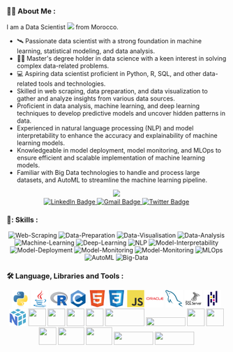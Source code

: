 


### :man_technologist: About Me :

I am a Data Scientist <img src="https://media.giphy.com/media/WUlplcMpOCEmTGBtBW/giphy.gif" width="30"> from Morocco.

- 🛰️ Passionate data scientist with a strong foundation in machine learning, statistical modeling, and data analysis.
- 🧑‍💼 Master's degree holder in data science with a keen interest in solving complex data-related problems.
- 💻 Aspiring data scientist proficient in Python, R, SQL, and other data-related tools and technologies.
-  Skilled in web scraping, data preparation, and data visualization to gather and analyze insights from various data sources.
-  Proficient in data analysis, machine learning, and deep learning techniques to develop predictive models and uncover hidden patterns in data.
-  Experienced in natural language processing (NLP) and model interpretability to enhance the accuracy and explainability of machine learning models.
-  Knowledgeable in model deployment, model monitoring, and MLOps to ensure efficient and scalable implementation of machine learning models.
-  Familiar with Big Data technologies to handle and process large datasets, and AutoML to streamline the machine learning pipeline.


<div id="header" align="center">
  <img src="https://media.giphy.com/media/M9gbBd9nbDrOTu1Mqx/giphy.gif" width="100"/>
</div>


<div id="badges" align="center">
  <a href="https://www.linkedin.com/in/mounirdouiri/">
    <img src="https://img.shields.io/badge/LinkedIn-blue?style=for-the-badge&logo=linkedin&logoColor=white" alt="LinkedIn Badge"/>
  </a>
  <a href="mailto: mounir.douiri01@gmail.com">
    <img src="https://img.shields.io/badge/gmail-red?style=for-the-badge&logo=Gmail&logoColor=white" alt="Gmail Badge"/>
  </a>
  <a href="your-twitter-URL">
    <img src="https://img.shields.io/badge/Twitter-blue?style=for-the-badge&logo=twitter&logoColor=white" alt="Twitter Badge"/>
  </a>
</div>

### 🧠: Skills :
<div align="center">
  <img src="https://img.shields.io/badge/-Web Scraping-red?style=for-the-badge" alt="Web-Scraping"/>
  <img src="https://img.shields.io/badge/-Data Preparation-brightgreen?style=for-the-badge" alt="Data-Preparation"/>
  <img src="https://img.shields.io/badge/-Data Visualisation-green?style=for-the-badge" alt="Data-Visualisation"/>
  <img src="https://img.shields.io/badge/-Data Analysis-yellowgreen?style=for-the-badge" alt="Data-Analysis"/>
  <img src="https://img.shields.io/badge/-Machine Learning-yellow?style=for-the-badge" alt="Machine-Learning"/>
  <img src="https://img.shields.io/badge/-Deep Learning-orange?style=for-the-badge" alt="Deep-Learning"/>
  <img src="https://img.shields.io/badge/-NLP-red?style=for-the-badge" alt="NLP"/>
  <img src="https://img.shields.io/badge/-Model Interpretability-blue?style=for-the-badge" alt="Model-Interpretability"/>
  <img src="https://img.shields.io/badge/-Model Deployment-lightgrey?style=for-the-badge" alt="Model-Deployment"/>
  <img src="https://img.shields.io/badge/-Model Monitoring-success?style=for-the-badge" alt="Model-Monitoring"/>
  <img src="https://img.shields.io/badge/-Model Monitoring-9cf?style=for-the-badge" alt="Model-Monitoring"/>
  <img src="https://img.shields.io/badge/-MLOps-success?style=for-the-badge" alt="MLOps"/>
  <img src="https://img.shields.io/badge/-AutoML-blueviolet?style=for-the-badge" alt="AutoML"/>
  <img src="https://img.shields.io/badge/-Big Data-red?style=for-the-badge" alt="Big-Data"/>
</div>



### :hammer_and_wrench: Language, Libraries and Tools :

<div align="center">
  <img src="https://github.com/devicons/devicon/blob/master/icons/python/python-original.svg" title="Python" alt="Python" width="40" height="40"/>
  <img src="https://github.com/devicons/devicon/blob/master/icons/java/java-original.svg" title="Java" alt="Java" width="40" height="40"/>
  <img src="https://github.com/devicons/devicon/blob/master/icons/r/r-original.svg" title="R" alt="R" width="40" height="40"/>
  <img src="https://github.com/devicons/devicon/blob/master/icons/c/c-original.svg" title="C" alt="C" width="40" height="40"/>
  <img src="https://github.com/devicons/devicon/blob/master/icons/html5/html5-original.svg" title="HTML" alt="HTML" width="40" height="40"/>
  <img src="https://github.com/devicons/devicon/blob/master/icons/css3/css3-original.svg" title="CSS" alt="CSS" width="40" height="40"/>
  <img src="https://github.com/devicons/devicon/blob/master/icons/javascript/javascript-original.svg" title="Js" alt="Js" width="40" height="40"/>
  <img src="https://github.com/devicons/devicon/blob/master/icons/oracle/oracle-original.svg" title="Oracle" alt="Oracle" width="40" height="40"/>
  <img src="https://github.com/devicons/devicon/blob/master/icons/mysql/mysql-original.svg" title="MySQL" alt="MySQL" width="40" height="40"/>
  <img src="https://github.com/devicons/devicon/blob/master/icons/microsoftsqlserver/microsoftsqlserver-plain-wordmark.svg" title="MSQL" alt="MSQL" width="40" height="40"/>
  <img src="https://github.com/devicons/devicon/blob/master/icons/pandas/pandas-original.svg" title="pandas" alt="" width="40" height="40"/>
  <img src="https://github.com/devicons/devicon/blob/master/icons/numpy/numpy-original.svg" title="numpy" alt="" width="40" height="40"/>
  <img src="https://github.com/mounirdouiri01/mounirdouiri01/tree/main/icons/seaborn.png" title="seaborn" alt="" width="40" height="40"/>
  <img src="https://github.com/mounirdouiri01/mounirdouiri01/tree/main/icons/matplotlib.png" title="matplotlib" alt="" width="40" height="40"/>
  <img src="https://github.com/mounirdouiri01/mounirdouiri01/tree/main/icons/plotly.webp" title="plotly" alt="" width="40" height="40"/>
  <img src="https://github.com/mounirdouiri01/mounirdouiri01/tree/main/icons/bokeh.png" title="bokeh" alt="" width="40" height="40"/>
  <img src="https://github.com/mounirdouiri01/mounirdouiri01/tree/main/icons/sklearn.png" title="sklearn" alt="" width="90" height="40"/>
  <img src="https://github.com/mounirdouiri01/mounirdouiri01/tree/main/icons/logo.png" title="PyCaret" alt="" width="90" height="20"/>
  <img src="https://github.com/mounirdouiri01/mounirdouiri01/tree/main/icons/keras.webp" title="Keras" alt="" width="40" height="40"/>
  <img src="https://github.com/mounirdouiri01/mounirdouiri01/tree/main/icons/tenserflow.png" title="TenserFlow" alt="" width="40" height="40"/>
  <img src="https://github.com/mounirdouiri01/mounirdouiri01/tree/main/icons/pyqt.png" title="PyQt" alt="" width="40" height="40"/>
  <img src="https://github.com/mounirdouiri01/mounirdouiri01/tree/main/icons/Streamlit.png" title="Streamlit" alt="" width="60" height="40"/>
  <img src="https://github.com/mounirdouiri01/mounirdouiri01/tree/main/icons/Docker.webp" title="Docker" alt="" width="60" height="40"/>
  <img src="https://github.com/mounirdouiri01/mounirdouiri01/tree/main/icons/mlflow.png" title="mlflow" alt="" width="90" height="30"/>
  <img src="https://github.com/mounirdouiri01/mounirdouiri01/tree/main/icons/Evidently%20AI.png" title="Evidently AI" alt="" width="90" height="30"/>

</div>

<!--
**JhingleDiff/JhingleDiff** is a ✨ _special_ ✨ repository because its `README.md` (this file) appears on your GitHub profile.

Here are some ideas to get you started:

- 🔭 I’m currently working on ...
- 🌱 I’m currently learning ...
- 👯 I’m looking to collaborate on ...
- 🤔 I’m looking for help with ...
- 💬 Ask me about ...
- 📫 How to reach me: ...
- 😄 Pronouns: ...
- ⚡ Fun fact: ...
-->

